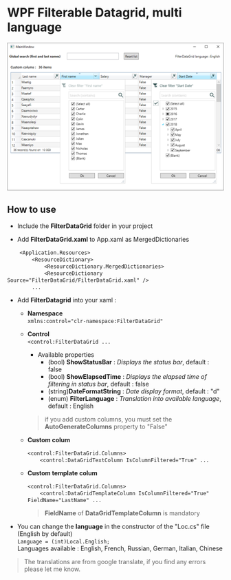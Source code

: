 <!--
Edited
https://dillinger.io/
-->

# WPF Filterable Datagrid, multi language
![datagrid image demo](datagridFilter.png)

## How to use
 - Include the **FilterDataGrid** folder in your project   

 - Add **FilterDataGrid.xaml** to App.xaml as MergedDictionaries   
```
    <Application.Resources>
        <ResourceDictionary>
            <ResourceDictionary.MergedDictionaries>
	    	<ResourceDictionary Source="FilterDataGrid/FilterDataGrid.xaml" />
		...
```  
   
 - Add **FilterDatagrid** into your xaml :   
 
      - **Namespace**      
		`xmlns:control="clr-namespace:FilterDataGrid"`
	  - **Control**   
		`<control:FilterDataGrid ...`   
		- Available properties
		  - (bool) **ShowStatusBar** : *Displays the status bar*, default : false
		  - (bool) **ShowElapsedTime** : *Displays the elapsed time of filtering in status bar*, default : false
		  - (string)**DateFormatString** : *Date display format*, default : "d"
		  - (enum) **FilterLanguage**  : *Translation into available language*, default : English   
		> if you add custom columns, you must set the **AutoGenerateColumns** property to "False"  
		
	  - **Custom colum**   
		```
		<control:FilterDataGrid.Columns>   
		    <control:DataGridTextColumn IsColumnFiltered="True" ...
		```
	  - **Custom template colum**   
		```
		<control:FilterDataGrid.Columns>   
		    <control:DataGridTemplateColumn IsColumnFiltered="True" FieldName="LastName" ...
		```
		> **FieldName** of **DataGridTemplateColumn** is mandatory   
 - You can change the **language** in the constructor of the "Loc.cs" file (English by default)   
		`Language = (int)Local.English;`      
		Languages available : English, French, Russian, German, Italian, Chinese
> The translations are from google translate, if you find any errors please let me know.
